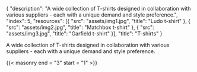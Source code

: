 {
  "description": "A wide collection of T-shirts designed in collaboration with various suppliers - each with a unique demand and style preference.",
  "index": 5,
  "resources": [{
    "src": "assets/img1.jpg",
    "title": "Ludo t-shirt"
  }, {
    "src": "assets/img2.jpg",
    "title": "Matchbox t-shirt"
  }, {
    "src": "assets/img3.jpg",
    "title": "Garfield t-shirt"
  }],
  "title": "T-shirts"
}

A wide collection of T-shirts designed in collaboration with various suppliers - each with a unique demand and style preference.

{{< masonry end = "3" start = "1" >}}